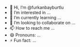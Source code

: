 - 👋 Hi, I’m @furkanbayburtlu
- 👀 I’m interested in ...
- 🌱 I’m currently learning ...
- 💞️ I’m looking to collaborate on ...
- 📫 How to reach me ...
- 😄 Pronouns: ...
- ⚡ Fun fact: ...

<!---
furkanbayburtlu/furkanbayburtlu is a ✨ special ✨ repository because its `README.md` (this file) appears on your GitHub profile.
You can click the Preview link to take a look at your changes.
--->
